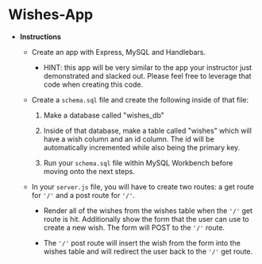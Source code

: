 # Wishes-App

* **Instructions**

  * Create an app with Express, MySQL and Handlebars.

    * HINT: this app will be very similar to the app your instructor just demonstrated and slacked out. Please feel free to leverage that code when creating this code.

  * Create a `schema.sql` file and create the following inside of that file:

    1. Make a database called "wishes_db"

    2. Inside of that database, make a table called "wishes" which will have a wish column and an id column. The id will be automatically incremented while also being the primary key.

    3. Run your `schema.sql` file within MySQL Workbench before moving onto the next steps.

  * In your `server.js` file, you will have to create two routes: a get route for `'/'` and a post route for `'/'`.

    * Render all of the wishes from the wishes table when the `'/'` get route is hit. Additionally show the form that the user can use to create a new wish. The form will POST to the `'/'` route.

    * The `'/'` post route will insert the wish from the form into the wishes table and will redirect the user back to the `'/'` get route.